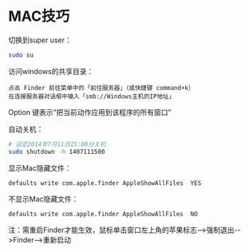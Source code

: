 # MAC技巧

切换到super user：
```bash
sudo su
```

访问windows的共享目录：
```
点击 Finder 前往菜单中的「前往服务器」（或快捷键 command+k）
在连接服务器对话框中输入「smb://Windows主机的IP地址」
```

Option 键表示“把当前动作应用到该程序的所有窗口”

自动关机：
```bash
# 设定2014年7月11日15:00分关机
sudo shutdown -h 1407111500
```


显示Mac隐藏文件：
```bash
defaults write com.apple.finder AppleShowAllFiles  YES
```

不显示Mac隐藏文件：
```
defaults write com.apple.finder AppleShowAllFiles  NO
```

注：需重启Finder才能生效，鼠标单击窗口左上角的苹果标志-->强制退出-->Finder-->重新启动


